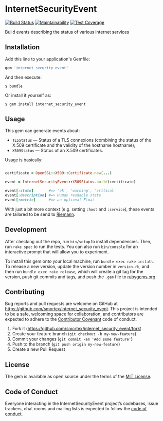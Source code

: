 # InternetSecurityEvent

[![Build Status](https://travis-ci.com/smortex/internet_security_event.svg?branch=master)](https://travis-ci.com/smortex/internet_security_event)
[![Maintainability](https://api.codeclimate.com/v1/badges/bc64fb4f1c1088c15b8c/maintainability)](https://codeclimate.com/github/smortex/internet_security_event/maintainability)
[![Test Coverage](https://api.codeclimate.com/v1/badges/bc64fb4f1c1088c15b8c/test_coverage)](https://codeclimate.com/github/smortex/internet_security_event/test_coverage)

Build events describing the status of various internet services

## Installation

Add this line to your application's Gemfile:

```ruby
gem 'internet_security_event'
```

And then execute:

    $ bundle

Or install it yourself as:

    $ gem install internet_security_event

## Usage

This gem can generate events about:

* `TLSStatus` — Status of a TLS connexions (combining the status of the X.509
  certificate and the validity of the hostname hostname);
* `X509Status` — Status of an X.509 certificates.

Usage is basically:

```ruby

certificate = OpenSSL::X509::Certificate.new(...)

event = InternetSecurityEvent::X509Status.build(certificate)

event[:state]       #=> 'ok', 'warning', 'critical'
event[:description] #=> Human readable state
event[:metric]      #=> an optional Float
```

With just a bit more context (e.g. setting `:host` and `:service`), these
events are tailored to be send to [Riemann](http://riemann.io/).

## Development

After checking out the repo, run `bin/setup` to install dependencies. Then, run
`rake spec` to run the tests. You can also run `bin/console` for an interactive
prompt that will allow you to experiment.

To install this gem onto your local machine, run `bundle exec rake install`. To
release a new version, update the version number in `version.rb`, and then run
`bundle exec rake release`, which will create a git tag for the version, push
git commits and tags, and push the `.gem` file to
[rubygems.org](https://rubygems.org).

## Contributing

Bug reports and pull requests are welcome on GitHub at
https://github.com/smortex/internet_security_event. This project is intended to
be a safe, welcoming space for collaboration, and contributors are expected to
adhere to the [Contributor Covenant](http://contributor-covenant.org) code of
conduct.

1. Fork it (https://github.com/smortex/internet_security_event/fork)
2. Create your feature branch (`git checkout -b my-new-feature`)
3. Commit your changes (`git commit -am 'Add some feature'`)
4. Push to the branch (`git push origin my-new-feature`)
5. Create a new Pull Request

## License

The gem is available as open source under the terms of the [MIT
License](https://opensource.org/licenses/MIT).

## Code of Conduct

Everyone interacting in the InternetSecurityEvent project’s codebases, issue
trackers, chat rooms and mailing lists is expected to follow the [code of
conduct](https://github.com/smortex/internet_security_event/blob/master/CODE_OF_CONDUCT.md).
